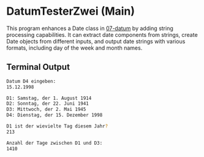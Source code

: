# DatumTesterZwei (Main)

This program enhances a Date class in [07-datum](../07-datum/) by adding string processing capabilities. It can extract date components from strings, create Date objects from different inputs, and output date strings with various formats, including day of the week and month names.

## Terminal Output

```bash
Datum D4 eingeben:
15.12.1998

D1: Samstag, der 1. August 1914
D2: Sonntag, der 22. Juni 1941
D3: Mittwoch, der 2. Mai 1945
D4: Dienstag, der 15. Dezember 1998

D1 ist der wievielte Tag diesem Jahr?
213

Anzahl der Tage zwischen D1 und D3:
1410
```
